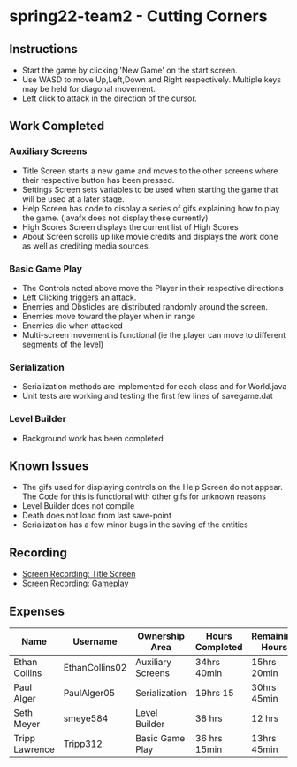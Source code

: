 # spring22-team2 - Cutting Corners
## Instructions
* Start the game by clicking 'New Game' on the start screen.
* Use WASD to move Up,Left,Down and Right respectively. Multiple keys may be held for diagonal movement.
* Left click to attack in the direction of the cursor.
## Work Completed
### Auxiliary Screens
* Title Screen starts a new game and moves to the other screens where their respective button has been pressed.
* Settings Screen sets variables to be used when starting the game that will be used at a later stage.
* Help Screen has code to display a series of gifs explaining how to play the game. (javafx does not display these currently)
* High Scores Screen displays the current list of High Scores
* About Screen scrolls up like movie credits and displays the work done as well as crediting media sources.

### Basic Game Play
* The Controls noted above move the Player in their respective directions
* Left Clicking triggers an attack.
* Enemies and Obsticles are distributed randomly around the screen.
* Enemies move toward the player when in range
* Enemies die when attacked
* Multi-screen movement is functional (ie the player can move to different segments of the level)

### Serialization
* Serialization methods are implemented for each class and for World.java
* Unit tests are working and testing the first few lines of savegame.dat

### Level Builder
* Background work has been completed

## Known Issues
* The gifs used for displaying controls on the Help Screen do not appear. The Code for this is functional with other gifs for unknown reasons
* Level Builder does not compile
* Death does not load from last save-point
* Serialization has a few minor bugs in the saving of the entities
## Recording
* [Screen Recording: Title Screen](https://youtu.be/pOgFQCrmpjg)
* [Screen Recording: Gameplay](https://youtu.be/7v2Vsq_bCF0)
## Expenses
|Name|Username|Ownership Area|Hours Completed|Remaining Hours|Journal|
|---|---|---|---|----|---|
|Ethan Collins|EthanCollins02|Auxiliary Screens|34hrs 40min|15hrs 20min|[Ethan's Journal](https://github.com/bjucps209/spring22-team2/wiki/EthanJournal)|
|Paul Alger|PaulAlger05|Serialization|19hrs 15|30hrs 45min|[Paul's Journal](https://github.com/bjucps209/spring22-team2/wiki/PaulJournal)|
|Seth Meyer|smeye584|Level Builder|38 hrs|12 hrs|[Seth's Journal](https://github.com/bjucps209/spring22-team2/wiki/SethJournal)|
|Tripp Lawrence|Tripp312|Basic Game Play|36 hrs 15min|13hrs 45min|[Tripp's Journal](https://github.com/bjucps209/spring22-team2/wiki/TrippJournal)|
